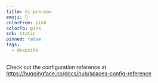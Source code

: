 ```yaml
---
title: dj-pro-max
emoji: 🐳
colorFrom: pink
colorTo: pink
sdk: static
pinned: false
tags:
  - deepsite
---
```


Check out the configuration reference at https://huggingface.co/docs/hub/spaces-config-reference